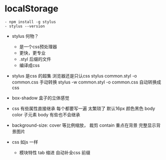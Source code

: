 # localStorage 
    - npm install -g stylus
    - stylus --version
 - stylus 何物？
    - 是一个css预处理器
    - 更快，更专业
    - .styl 后缀的文件
    - 编译成css

- stylus 是css 的超集
  浏览器还是只认css
  stylus common.styl -o common.css 手动转换
  stylus -w common.styl -o common.css 自动转换成css

- box-shadow 盒子的立体感觉
- css 有些属性直接继承
  每个都要写一遍 太繁琐了
  默认16px 颜色黑色
  body color 子元素 body
  有些也不会继承

- background-size: cover 等比例缩放， 裁剪
  contain 重点在背景 完整显示背景图片

- css 如js 一样
  - 模块特性
    tab 缩进 自动补全css 前缀